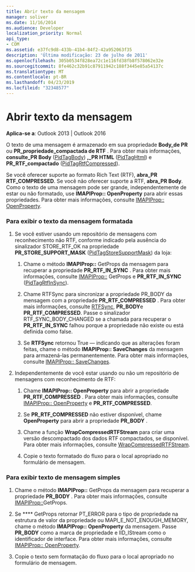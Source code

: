 ```yaml
---
title: Abrir texto da mensagem
manager: soliver
ms.date: 11/16/2014
ms.audience: Developer
localization_priority: Normal
api_type:
- COM
ms.assetid: e37fc9d8-433b-41b4-84f2-42a952063f35
description: 'Última modificação: 23 de julho de 2011'
ms.openlocfilehash: 305b0534f828ea72c1e116fd38fb8f578062e32e
ms.sourcegitcommit: 8fe462c32b91c87911942c188f3445e85a54137c
ms.translationtype: MT
ms.contentlocale: pt-BR
ms.lasthandoff: 04/23/2019
ms.locfileid: "32348577"
---
```

# <a name="opening-message-text"></a>Abrir texto da mensagem

**Aplica-se a**: Outlook 2013 | Outlook 2016 
  
O texto de uma mensagem é armazenado em sua propriedade **Body\_de PR** ou **PR\_propriedade\_compactada de RTF** . Para obter mais informações, **consulte\_PR Body** ([PidTagBody](pidtagbody-canonical-property.md)) **,\_PR HTML** ([PidTagHtml](pidtaghtml-canonical-property.md)) e **PR\_RTF\_compactado** ([PidTagRtfCompressed](pidtagrtfcompressed-canonical-property.md)). 

Se você oferecer suporte ao formato Rich Text (RTF), **abra\_PR RTF_COMPRESSED**. Se você não oferecer suporte a RTF, **abra\_PR Body**. Como o texto de uma mensagem pode ser grande, independentemente de estar ou não formatado, use **IMAPIProp:: OpenProperty** para abrir essas propriedades. Para obter mais informações, consulte [IMAPIProp:: OpenProperty](imapiprop-openproperty.md).
  
### <a name="to-display-formatted-message-text"></a>Para exibir o texto da mensagem formatada
  
1. Se você estiver usando um repositório de mensagens com reconhecimento não RTF, conforme indicado pela ausência do sinalizador STORE_RTF_OK na propriedade **PR_STORE_SUPPORT_MASK** ([PidTagStoreSupportMask](pidtagstoresupportmask-canonical-property.md)) da loja:
    
    1. Chame o método **IMAPIProp::** GetProps da mensagem para recuperar a propriedade **PR_RTF_IN_SYNC** . Para obter mais informações, consulte [IMAPIProp::](imapiprop-getprops.md) GetProps e **PR_RTF_IN_SYNC** ([PidTagRtfInSync](pidtagrtfinsync-canonical-property.md)).
        
    2. Chame RTFSync para sincronizar a propriedade PR_BODY da mensagem com a propriedade **PR_RTF_COMPRESSED** . Para obter mais informações, consulte [RTFSync](rtfsync.md), **PR_BODY**e **PR_RTF_COMPRESSED**. Passe o sinalizador RTF_SYNC_BODY_CHANGED se a chamada para recuperar o **PR_RTF_IN_SYNC** falhou porque a propriedade não existe ou está definida como false. 
        
    3. Se **RTFSync** retornou True — indicando que as alterações foram feitas, chame o método **IMAPIProp:: SaveChanges** da mensagem para armazená-las permanentemente. Para obter mais informações, consulte [IMAPIProp:: SaveChanges](imapiprop-savechanges.md).
    
2. Independentemente de você estar usando ou não um repositório de mensagens com reconhecimento de RTF:
    
    1. Chame **IMAPIProp:: OpenProperty** para abrir a propriedade **PR_RTF_COMPRESSED** . Para obter mais informações, consulte [IMAPIProp:: OpenProperty](imapiprop-openproperty.md) e **PR_RTF_COMPRESSED**.
        
    2. Se **PR_RTF_COMPRESSED** não estiver disponível, chame **OpenProperty** para abrir a propriedade **PR_BODY** . 
        
    3. Chame a função **WrapCompressedRTFStream** para criar uma versão descompactado dos dados RTF compactados, se disponível. Para obter mais informações, consulte [WrapCompressedRTFStream](wrapcompressedrtfstream.md).
        
    4. Copie o texto formatado do fluxo para o local apropriado no formulário de mensagem. 
    
### <a name="to-display-plain-message-text"></a>Para exibir texto de mensagem simples
  
1. Chame o método **IMAPIProp::** GetProps da mensagem para recuperar a propriedade **PR_BODY** . Para obter mais informações, consulte [IMAPIProp::](imapiprop-getprops.md)GetProps.
    
2. Se **** GetProps retornar PT_ERROR para o tipo de propriedade na estrutura de valor da propriedade ou MAPI_E_NOT_ENOUGH_MEMORY, chame o método **IMAPIProp:: OpenProperty** da mensagem. Passe **PR_BODY** como a marca de propriedade e IID_IStream como o identificador de interface. Para obter mais informações, consulte [IMAPIProp:: OpenProperty](imapiprop-openproperty.md).
    
3. Copie o texto sem formatação do fluxo para o local apropriado no formulário de mensagem. 
    

